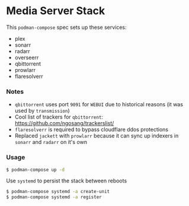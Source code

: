 # Media Server Stack

This `podman-compose` spec sets up these services:

- plex
- sonarr
- radarr
- overseerr
- qbittorrent
- prowlarr
- flaresolverr

### Notes

- `qbittorrent` uses port `9091` for `WEBUI` due to historical reasons (it was used by `transmission`)
- Cool list of trackers for `qbittorrent`: https://github.com/ngosang/trackerslist/
- `flaresolverr` is required to bypass cloudflare ddos protections
- Replaced `jackett` with `prowlarr` because it can sync up indexers in `sonarr` and `radarr` on it's own

### Usage

```sh
$ podman-compose up -d
```

Use `systemd` to persist the stack between reboots

```sh
$ podman-compose systemd -a create-unit
$ podman-compose systemd -a register
```